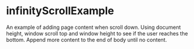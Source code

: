 infinityScrollExample
=====================

An example of adding page content when scroll down.
Using document height, window scroll top and window height to see if the user reaches the bottom.
Append more content to the end of body until no content.
